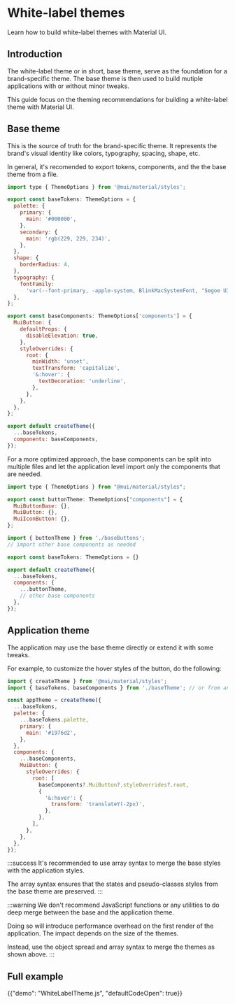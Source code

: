 # White-label themes

<p class="description">Learn how to build white-label themes with Material UI.</p>

## Introduction

The white-label theme or in short, base theme, serve as the foundation for a brand-specific theme. The base theme is then used to build mutiple applications with or without minor tweaks.

This guide focus on the theming recommendations for building a white-label theme with Material UI.

## Base theme

This is the source of truth for the brand-specific theme. It represents the brand's visual identity like colors, typography, spacing, shape, etc.

In general, it's recomended to export tokens, components, and the the base theme from a file.

```js title="baseTheme.ts"
import type { ThemeOptions } from '@mui/material/styles';

export const baseTokens: ThemeOptions = {
  palette: {
    primary: {
      main: '#000000',
    },
    secondary: {
      main: 'rgb(229, 229, 234)',
    },
  },
  shape: {
    borderRadius: 4,
  },
  typography: {
    fontFamily:
      'var(--font-primary, -apple-system, BlinkMacSystemFont, "Segoe UI", Roboto, "Helvetica Neue", Arial, sans-serif)',
  },
};

export const baseComponents: ThemeOptions['components'] = {
  MuiButton: {
    defaultProps: {
      disableElevation: true,
    },
    styleOverrides: {
      root: {
        minWidth: 'unset',
        textTransform: 'capitalize',
        '&:hover': {
          textDecoration: 'underline',
        },
      },
    },
  },
};

export default createTheme({
  ...baseTokens,
  components: baseComponents,
});
```

For a more optimized approach, the base components can be split into multiple files and let the application level import only the components that are needed.

```js title="baseButtons.ts"
import type { ThemeOptions } from "@mui/material/styles";

export const buttonTheme: ThemeOptions["components"] = {
  MuiButtonBase: {},
  MuiButton: {},
  MuiIconButton: {},
};
```

```js title="baseTheme.ts"
import { buttonTheme } from './baseButtons';
// import other base components as needed

export const baseTokens: ThemeOptions = {}

export default createTheme({
  ...baseTokens,
  components: {
    ...buttonTheme,
    // other base components
  },
});
```

## Application theme

The application may use the base theme directly or extend it with some tweaks.

For example, to customize the hover styles of the button, do the following:

```js title="appTheme.ts"
import { createTheme } from '@mui/material/styles';
import { baseTokens, baseComponents } from './baseTheme'; // or from an npm package.

const appTheme = createTheme({
  ...baseTokens,
  palette: {
    ...baseTokens.palette,
    primary: {
      main: '#1976d2',
    },
  },
  components: {
    ...baseComponents,
    MuiButton: {
      styleOverrides: {
        root: [
          baseComponents?.MuiButton?.styleOverrides?.root,
          {
            '&:hover': {
              transform: 'translateY(-2px)',
            },
          },
        ],
      },
    },
  },
});
```

:::success
It's recommended to use array syntax to merge the base styles with the application styles.

The array syntax ensures that the states and pseudo-classes styles from the base theme are preserved.
:::

:::warning
We don't recommend JavaScript functions or any utilities to do deep merge between the base and the application theme.

Doing so will introduce performance overhead on the first render of the application. The impact depends on the size of the themes.

Instead, use the object spread and array syntax to merge the themes as shown above.
:::

## Full example

{{"demo": "WhiteLabelTheme.js", "defaultCodeOpen": true}}
